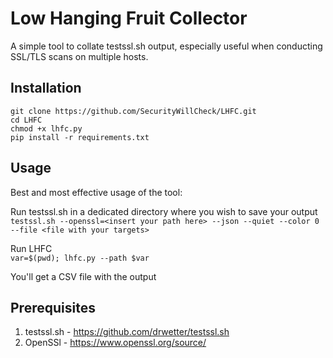 # Low Hanging Fruit Collector

A simple tool to collate testssl.sh output, especially useful when conducting SSL/TLS scans on multiple hosts.

## Installation

`git clone https://github.com/SecurityWillCheck/LHFC.git`\
`cd LHFC`\
`chmod +x lhfc.py`\
`pip install -r requirements.txt`

## Usage

Best and most effective usage of the tool:

Run testssl.sh in a dedicated directory where you wish to save your output  
`testssl.sh --openssl=<insert your path here> --json --quiet --color 0 --file <file with your targets>`

Run LHFC  
`var=$(pwd); lhfc.py --path $var`

You'll get a CSV file with the output

## Prerequisites

1. testssl.sh - https://github.com/drwetter/testssl.sh
2. OpenSSl - https://www.openssl.org/source/ 


